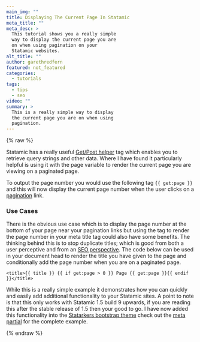 ```yaml
---
main_img: ""
title: Displaying The Current Page In Statamic
meta_title: ""
meta_desc: >
  This tutorial shows you a really simple
  way to display the current page you are
  on when using pagination on your
  Statamic websites.
alt_title: ""
author: garethredfern
featured: not_featured
categories:
  - tutorials
tags:
  - tips
  - seo
video: ""
summary: >
  This is a really simple way to display
  the current page you are on when using
  pagination.
---
```


{% raw %}

Statamic has a really useful [Get/Post helper](http://statamic.com/learn/documentation/tags/get-post) tag which enables you to retrieve query strings and other data. Where I have found it particularly helpful is using it with the page variable to render the current page you are viewing on a paginated page.

To output the page number you would use the following tag `{{ get:page }}` and this will now display the current page number when the user clicks on a [pagination](http://statamic.com/learn/documentation/tags/entries) link.

### Use Cases
There is the obvious use case which is to display the page number at the bottom of your page near your pagination links but using the tag to render the page number in your meta title tag could also have some benefits. The thinking behind this is to stop duplicate titles; which is good from both a user perceptive and from an [SEO perspective](http://www.seomoz.org/blog/pagination-best-practices-for-seo-user-experience). The code below can be used in your document head to render the title you have given to the page and conditionally add the page number when you are on a paginated page.

~~~.language-php
<title>{{ title }} {{ if get:page > 0 }} Page {{ get:page }}{{ endif }}</title>
~~~

While this is a really simple example it demonstrates how you can quickly and easily add additional functionality to your Statamic sites. A point to note is that this only works with Statamic 1.5 build 9 upwards, if you are reading this after the stable release of 1.5 then your good to go. I have now added this functionality into the [Statarkers bootstrap theme](http://www.statamicthemes.com/themes/statarkers-theme) check out the [meta partial](https://github.com/statamicthemes/statarkers-theme/blob/master/_themes/statarkers/partials/_meta.html) for the complete example.

{% endraw %}
